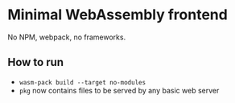 # Minimal WebAssembly frontend

No NPM, webpack, no frameworks.

## How to run

* `wasm-pack build --target no-modules`
* `pkg` now contains files to be served by any basic web server 